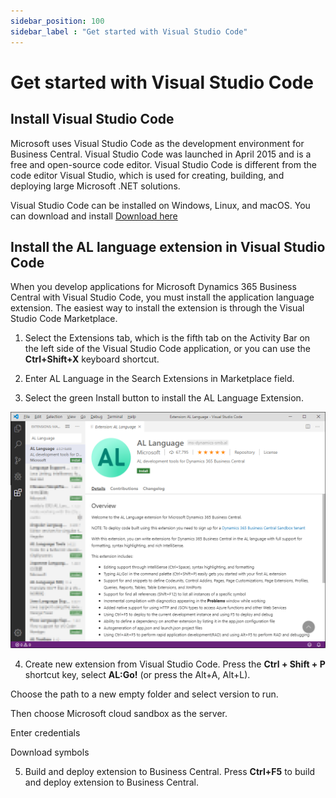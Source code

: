 ```yaml
---
sidebar_position: 100
sidebar_label : "Get started with Visual Studio Code"
---
```

# Get started with Visual Studio Code
## Install Visual Studio Code

Microsoft uses Visual Studio Code as the development environment for Business Central. Visual Studio Code was launched in April 2015 and is a free and open-source code editor. Visual Studio Code is different from the code editor Visual Studio, which is used for creating, building, and deploying large Microsoft .NET solutions.

Visual Studio Code can be installed on Windows, Linux, and macOS. You can download and install [Download here](https://code.visualstudio.com/Download)

## Install the AL language extension in Visual Studio Code

When you develop applications for Microsoft Dynamics 365 Business Central with Visual Studio Code, you must install the application language extension. The easiest way to install the extension is through the Visual Studio Code Marketplace.

1. Select the Extensions tab, which is the fifth tab on the Activity Bar on the left side of the Visual Studio Code application, or you can use the **Ctrl+Shift+X** keyboard shortcut.

2. Enter AL Language in the Search Extensions in Marketplace field.

3. Select the green Install button to install the AL Language Extension.

![image](img/visual-studio-code-al-language-extension-ssm.png) 

4.	Create new extension from Visual Studio Code.
Press the **Ctrl + Shift + P** shortcut key, select **AL:Go!** (or press the Alt+A, Alt+L).

Choose the path to a new empty folder and select version to run.

Then choose Microsoft cloud sandbox as the server.

Enter credentials

Download symbols

5.	Build and deploy extension to Business Central.
Press **Ctrl+F5** to build and deploy extension to Business Central.


